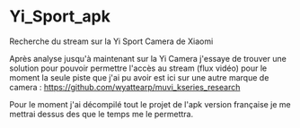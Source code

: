 # Yi_Sport_apk
Recherche du stream sur la Yi Sport Camera de Xiaomi


Après analyse jusqu'à maintenant sur la Yi Camera j'essaye de trouver une solution pour pouvoir
permettre l'accès au stream (flux vidéo) pour le moment la seule piste que j'ai pu avoir est ici
sur une autre marque de camera : https://github.com/wyattearp/muvi_kseries_research

Pour le moment j'ai décompilé tout le projet de l'apk version française je me mettrai dessus des que
le temps me le permettra.

